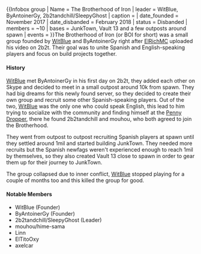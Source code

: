 {{Infobox group
| Name = The Brotherhood of Iron
| leader = WitBlue, ByAntoinerGy, 2b2tandchill/SleepyGhost
| caption =
| date_founded = November 2017
| date_disbanded = February 2018
| status = Disbanded
| members = ~10
| bases = JunkTown, Vault 13 and a few outposts around spawn
| events =
}}The Brotherhood of Iron (or BOI for short) was a small group founded by [WitBlue](https://2b2t.miraheze.org/wiki/WitBlue) and ByAntoinerGy right after [ElRichMC](https://2b2t.miraheze.org/wiki/ElRichMC) uploaded his video on 2b2t. Their goal was to unite Spanish and English-speaking players and focus on build projects together.

#### History
[WitBlue](https://2b2t.miraheze.org/wiki/WitBlue) met ByAntoinerGy in his first day on 2b2t, they added each other on Skype and decided to meet in a small outpost around 10k from spawn. They had big dreams for this newly found server, so they decided to create their own group and recruit some other Spanish-speaking players. Out of the two, [WitBlue](https://2b2t.miraheze.org/wiki/WitBlue) was the only one who could speak English, this lead to him trying to socialize with the community and finding himself at the [Penny Dropper](https://2b2t.miraheze.org/wiki/Penny_Dropper), there he found 2b2tandchill and mouhou, who both agreed to join the Brotherhood.

They went from outpost to outpost recruiting Spanish players at spawn until they settled around 1mil and started building JunkTown. They needed more recruits but the Spanish newfags weren't experienced enough to reach 1mil by themselves, so they also created Vault 13 close to spawn in order to gear them up for their journey to JunkTown.

The group collapsed due to inner conflict, [WitBlue](https://2b2t.miraheze.org/wiki/WitBlue) stopped playing for a couple of months too and this killed the group for good.

#### Notable Members
* WitBlue (Founder)
* ByAntoinerGy (Founder)
* 2b2tandchill/SleepyGhost (Leader)
* mouhou/hime-sama
* Linn
* ElTitoOxy
* axelcar